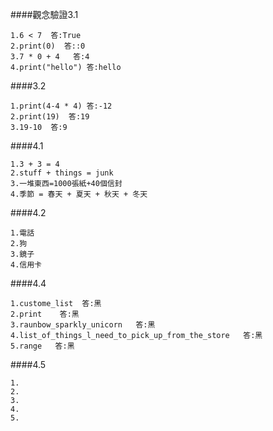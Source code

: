 ####觀念驗證3.1
```
1.6 < 7  答:True
2.print(0)  答::0
3.7 * 0 + 4   答:4
4.print("hello") 答:hello
```
####3.2
```
1.print(4-4 * 4) 答:-12
2.print(19)  答:19
3.19-10  答:9
```
####4.1
```
1.3 + 3 = 4
2.stuff + things = junk
3.一堆東西=1000張紙+40個信封
4.季節 = 春天 + 夏天 + 秋天 + 冬天
```
####4.2
```
1.電話
2.狗
3.鏡子
4.信用卡
```
####4.4
```
1.custome_list  答:黑
2.print    答:黑
3.raunbow_sparkly_unicorn   答:黑
4.list_of_things_l_need_to_pick_up_from_the_store   答:黑
5.range   答:黑
```
####4.5
```
1.
2.
3.
4.
5.
```

